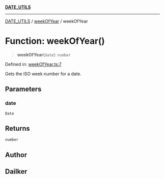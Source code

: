 [**DATE_UTILS**](../../README.md)

***

[DATE_UTILS](../../README.md) / [weekOfYear](../README.md) / weekOfYear

# Function: weekOfYear()

> **weekOfYear**(`date`): `number`

Defined in: [weekOfYear.ts:7](https://github.com/dailker/everyutil/blob/9768d00ced16ec8f4705df34c2fe47f2b1b47121/src/date/weekOfYear.ts#L7)

Gets the ISO week number for a date.

## Parameters

### date

`Date`

## Returns

`number`

## Author

## Dailker
